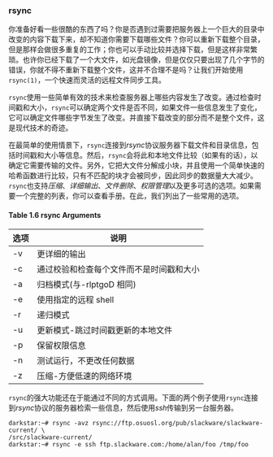 ### rsync

你准备好看一些很酷的东西了吗？你是否遇到过需要把服务器上一个巨大的目录中改变的内容下载下来，却不知道你需要下载哪些文件？你可以重新下载整个目录，但是那样会做很多重复的工作；你也可以手动比较并选择下载，但是这样非常繁琐。也许你已经下载了一个大文件，如光盘镜像，但是仅仅只要出现了几个字节的错误，你就不得不重新下载整个文件，这并不合理不是吗？让我们开始使用`rsync(1)`，一个快速而灵活的远程文件同步工具。

`rsync`使用一些简单有效的技术来检查服务器上哪些内容发生了改变。通过检查时间戳和大小，`rsync`可以确定两个文件是否不同，如果文件一些信息发生了变化，它可以确定文件哪些字节发生了改变。并直接下载改变的部分而不是整个文件，这是现代技术的奇迹。

在最简单的使用情景下，`rsync`连接到*rsync*协议服务器下载文件和目录信息，包括时间戳和大小等信息。然后，`rsync`会将此和本地文件比较（如果有的话），以确定它需要传输的文件。另外，它把大文件分解成小块，并且使用一个简单快速的哈希函数进行比较，只有不匹配的块才会被同步，因此同步的数据量大大减少。`rsync`也支持*压缩*、_详细输出_、_文件删除_、*权限管理*以及更多可选的选项。如果需要一个完整的列表，你可以查看手册。在此，我们列出了一些常用的选项。

#### Table 1.6 rsync Arguments

| 选项 | 说明                                     |
| ---- | ---------------------------------------- |
| -v   | 更详细的输出                             |
| -c   | 通过校验和检查每个文件而不是时间戳和大小 |
| -a   | 归档模式(与-rlptgoD 相同)                |
| -e   | 使用指定的远程 shell                     |
| -r   | 递归模式                                 |
| -u   | 更新模式-跳过时间戳更新的本地文件        |
| -p   | 保留权限信息                             |
| -n   | 测试运行，不更改任何数据                 |
| -z   | 压缩-方便低速的网络环境                  |

`rsync`的强大功能还在于能通过不同的方式调用。下面的两个例子使用`rsync`连接到*rsync*协议的服务器检索一些信息，然后使用*ssh*传输到另一台服务器。

```
darkstar:~# rsync -avz rsync://ftp.osuosl.org/pub/slackware/slackware-current/ \
/src/slackware-current/
darkstar:~# rsync -e ssh ftp.slackware.com:/home/alan/foo /tmp/foo
```
